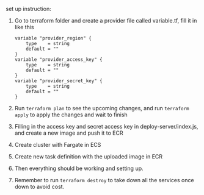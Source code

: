 set up instruction:

1. Go to terraform folder and create a provider file called variable.tf, fill it in like this
   ```
   variable "provider_region" {
       type    = string
       default = ""
   }
   variable "provider_access_key" {
       type    = string
       default = ""
   }
   variable "provider_secret_key" {
       type    = string
       default = ""
   }
   ```
2. Run
   `terraform plan`
   to see the upcoming changes, and run
   `terraform apply`
   to apply the changes and wait to finish
3. Filling in the access key and secret access key in deploy-server/index.js, and create a new image and push it to ECR

4. Create cluster with Fargate in ECS
5. Create new task definition with the uploaded image in ECR
6. Then everything should be working and setting up.
7. Remember to run ```terraform destroy``` to take down all the services once down to avoid cost. 